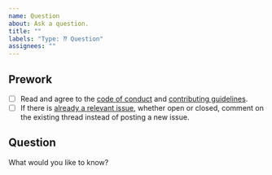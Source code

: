 ```yaml
---
name: Question
about: Ask a question.
title: ""
labels: "Type: ⁇ Question"
assignees: ""
---
```


## Prework

- [ ] Read and agree to the [code of conduct](https://www.contributor-covenant.org/version/2/1/code_of_conduct/) and [contributing guidelines](https://github.com/posit-dev/great_tables/blob/main/.github/CONTRIBUTING.md).
- [ ] If there is [already a relevant issue](https://github.com/posit-dev/great_tables/issues), whether open or closed, comment on the existing thread instead of posting a new issue.

## Question

What would you like to know?
